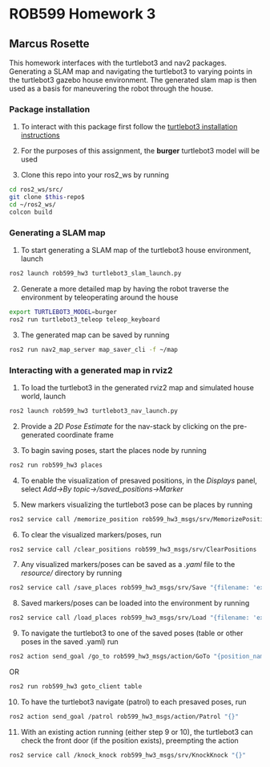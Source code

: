 # ROB599 Homework 3

## Marcus Rosette

This homework interfaces with the turtlebot3 and nav2 packages. Generating a SLAM map and navigating the turtlebot3 to varying points in the turtlebot3 gazebo house environment. The generated slam map is then used as a basis for maneuvering the robot through the house.


### Package installation

1. To interact with this package first follow the [turtlebot3 installation instructions](https://emanual.robotis.com/docs/en/platform/turtlebot3/simulation/)

2. For the purposes of this assignment, the **burger** turtlebot3 model will be used

3. Clone this repo into your ros2_ws by running
```bash
cd ros2_ws/src/
git clone $this-repo$
cd ~/ros2_ws/
colcon build
```


### Generating a SLAM map

1. To start generating a SLAM map of the turtlebot3 house environment, launch
```bash
ros2 launch rob599_hw3 turtlebot3_slam_launch.py
```

2. Generate a more detailed map by having the robot traverse the environment by teleoperating around the house
```bash
export TURTLEBOT3_MODEL=burger
ros2 run turtlebot3_teleop teleop_keyboard 
```

3. The generated map can be saved by running
```bash
ros2 run nav2_map_server map_saver_cli -f ~/map
```


### Interacting with a generated map in rviz2

1. To load the turtlebot3 in the generated rviz2 map and simulated house world, launch
```bash
ros2 launch rob599_hw3 turtlebot3_nav_launch.py
```

2. Provide a *2D Pose Estimate* for the nav-stack by clicking on the pre-generated coordinate frame

3. To bagin saving poses, start the places node by running
```bash
ros2 run rob599_hw3 places 
```

4. To enable the visualization of presaved positions, in the *Displays* panel, select *Add->By topic->/saved_positions->Marker* 

5. New markers visualizing the turtlebot3 pose can be places by running
```bash
ros2 service call /memorize_position rob599_hw3_msgs/srv/MemorizePosition "{position_name: '$some-position-name$'}"
```

6. To clear the visualized markers/poses, run
```bash
ros2 service call /clear_positions rob599_hw3_msgs/srv/ClearPositions 
```

7. Any visualized markers/poses can be saved as a *.yaml* file to the *resource/* directory by running 
```bash
ros2 service call /save_places rob599_hw3_msgs/srv/Save "{filename: 'explore_house'}"
```

8. Saved markers/poses can be loaded into the environment by running
```bash
ros2 service call /load_places rob599_hw3_msgs/srv/Load "{filename: 'explore_house'}"
```

9. To navigate the turtlebot3 to one of the saved poses (table or other poses in the saved .yaml) run
```bash
ros2 action send_goal /go_to rob599_hw3_msgs/action/GoTo "{position_name: 'table'}"
```
OR 
```bash
ros2 run rob599_hw3 goto_client table
```

10. To have the turtlebot3 navigate (patrol) to each presaved poses, run
```bash
ros2 action send_goal /patrol rob599_hw3_msgs/action/Patrol "{}"
```

11. With an existing action running (either step 9 or 10), the turtlebot3 can check the front door (if the position exists), preempting the action
```bash
ros2 service call /knock_knock rob599_hw3_msgs/srv/KnockKnock "{}"
```
